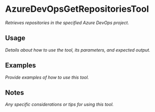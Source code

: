 ﻿# AzureDevOpsGetRepositoriesTool

*Retrieves repositories in the specified Azure DevOps project.*

## Usage

*Details about how to use the tool, its parameters, and expected output.*

## Examples

*Provide examples of how to use this tool.*

## Notes

*Any specific considerations or tips for using this tool.*